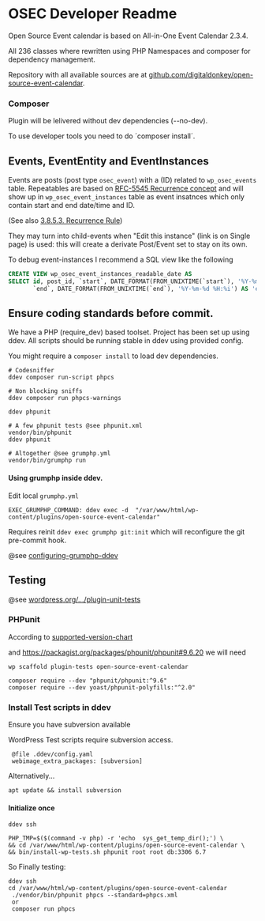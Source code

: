 # OSEC Developer Readme

Open Source Event calendar is based on All-in-One Event Calendar 2.3.4. 

All 236 classes where rewritten using PHP Namespaces and composer for dependency management. 

Repository with all available sources are at [github.com/digitaldonkey/open-source-event-calendar](https://github.com/digitaldonkey/open-source-event-calendar).

### Composer

Plugin will be lelivered without dev dependencies (--no-dev). 

To use developer tools you need to do ´composer install´. 

## Events, EventEntity and EventInstances

Events are posts (post type `osec_event`) with a (ID) related to `wp_osec_events` table.
Repeatables are based on [RFC-5545 Recurrence concept](https://devguide.calconnect.org/iCalendar-Topics/Recurrences/) 
and will show up in `wp_osec_event_instances` table as event insatnces which only contain start and end date/time and ID. 

(See also [3.8.5.3. Recurrence Rule](https://icalendar.org/iCalendar-RFC-5545/3-8-5-3-recurrence-rule.html))

They may turn into child-events when "Edit this instance" (link is on Single page) is used: this will create a derivate Post/Event set to stay on its own.  

To debug event-instances I recommend a SQL view like the following

```sql
CREATE VIEW wp_osec_event_instances_readable_date AS
SELECT id, post_id, `start`, DATE_FORMAT(FROM_UNIXTIME(`start`), '%Y-%m-%d %H:%i') AS 'start_formatted',
       `end`, DATE_FORMAT(FROM_UNIXTIME(`end`), '%Y-%m-%d %H:%i') AS 'end_formatted' FROM wp_osec_event_instances;
```


## Ensure coding standards before commit. 

We have a PHP (require_dev) based toolset.
Project has been set up using ddev. All scripts should be running stable in ddev using provided config.

You might require a `composer install` to load dev dependencies.


```
# Codesniffer 
ddev composer run-script phpcs

# Non blocking sniffs
ddev composer run phpcs-warnings

ddev phpunit

# A few phpunit tests @see phpunit.xml 
vendor/bin/phpunit
ddev phpunit

# Altogether @see grumphp.yml
vendor/bin/grumphp run
```

#### Using grumphp inside ddev.

Edit local `grumphp.yml`

```
EXEC_GRUMPHP_COMMAND: ddev exec -d  "/var/www/html/wp-content/plugins/open-source-event-calendar"
```
Requires reinit `ddev exec grumphp git:init` which will reconfigure the git pre-commit hook.

@see [configuring-grumphp-ddev](https://www.patrickvanefferen.nl/blog/configuring-grumphp-ddev)

## Testing 

@see [wordpress.org/.../plugin-unit-tests](https://make.wordpress.org/cli/handbook/misc/plugin-unit-tests/)

### PHPunit 

According to [supported-version-chart](https://make.wordpress.org/core/handbook/references/phpunit-compatibility-and-wordpress-versions/#supported-version-chart)

and https://packagist.org/packages/phpunit/phpunit#9.6.20 
we will need 

```
wp scaffold plugin-tests open-source-event-calendar

composer require --dev "phpunit/phpunit:^9.6"
composer require --dev yoast/phpunit-polyfills:"^2.0"

```


### Install Test scripts in ddev 

Ensure you have subversion available 

WordPress Test scripts require subversion access. 

```
 @file .ddev/config.yaml
 webimage_extra_packages: [subversion]
```

Alternatively... 

```
apt update && install subversion 
```

#### Initialize once

```
ddev ssh 

PHP_TMP=$($(command -v php) -r 'echo  sys_get_temp_dir();') \
&& cd /var/www/html/wp-content/plugins/open-source-event-calendar \
&& bin/install-wp-tests.sh phpunit root root db:3306 6.7
```


So Finally testing: 

```
ddev ssh 
cd /var/www/html/wp-content/plugins/open-source-event-calendar
 ./vendor/bin/phpunit phpcs --standard=phpcs.xml
 or 
 composer run phpcs
```
